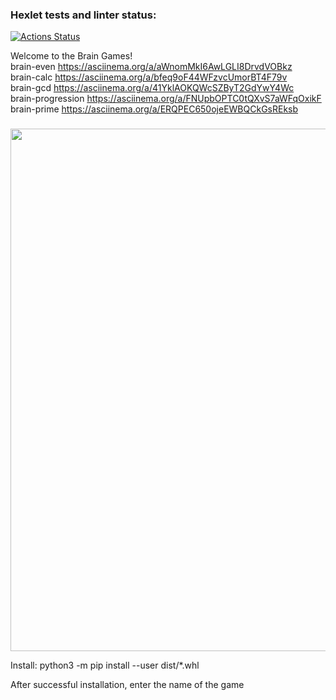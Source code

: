 ### Hexlet tests and linter status:
[![Actions Status](https://github.com/zitaker/python-project-49/workflows/hexlet-check/badge.svg)](https://github.com/zitaker/python-project-49/actions)

Welcome to the Brain Games!  
brain-even https://asciinema.org/a/aWnomMkI6AwLGLI8DrvdVOBkz    
brain-calc https://asciinema.org/a/bfeq9oF44WFzvcUmorBT4F79v  
brain-gcd https://asciinema.org/a/41YklAOKQWcSZByT2GdYwY4Wc  
brain-progression https://asciinema.org/a/FNUpbOPTC0tQXvS7aWFqOxikF  
brain-prime https://asciinema.org/a/ERQPEC650ojeEWBQCkGsREksb  

### <script src="https://asciinema.org/a/aWnomMkI6AwLGLI8DrvdVOBkz" id="asciicast-14" async></script> 
<a href="https://asciinema.org/a/aWnomMkI6AwLGLI8DrvdVOBk"><img src="https://asciinema.org/a/14.png" width="836"/></a>

Install: python3 -m pip install --user dist/*.whl

After successful installation, enter the name of the game  

